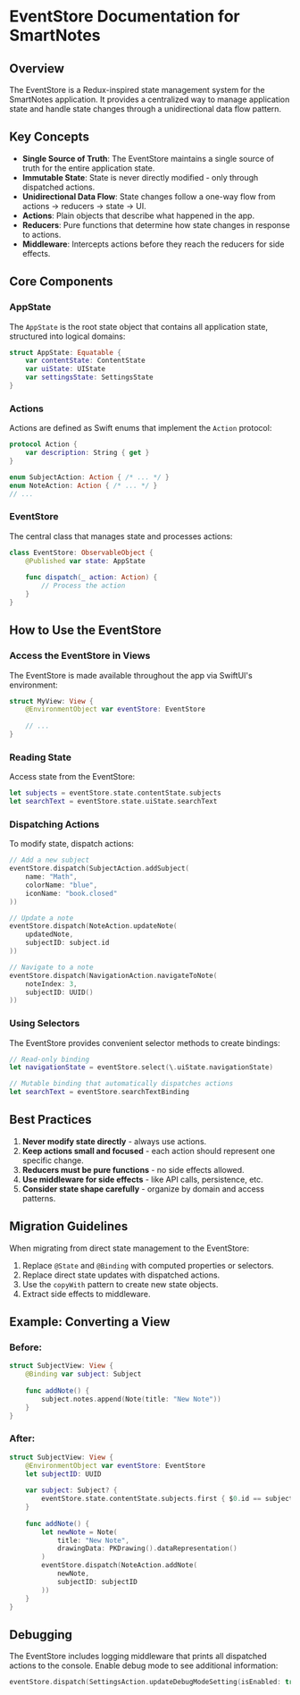 # EventStore Documentation for SmartNotes

## Overview

The EventStore is a Redux-inspired state management system for the SmartNotes application. It provides a centralized way to manage application state and handle state changes through a unidirectional data flow pattern.

## Key Concepts

- **Single Source of Truth**: The EventStore maintains a single source of truth for the entire application state.
- **Immutable State**: State is never directly modified - only through dispatched actions.
- **Unidirectional Data Flow**: State changes follow a one-way flow from actions → reducers → state → UI.
- **Actions**: Plain objects that describe what happened in the app.
- **Reducers**: Pure functions that determine how state changes in response to actions.
- **Middleware**: Intercepts actions before they reach the reducers for side effects.

## Core Components

### AppState

The `AppState` is the root state object that contains all application state, structured into logical domains:

```swift
struct AppState: Equatable {
    var contentState: ContentState
    var uiState: UIState
    var settingsState: SettingsState
}
```

### Actions

Actions are defined as Swift enums that implement the `Action` protocol:

```swift
protocol Action {
    var description: String { get }
}

enum SubjectAction: Action { /* ... */ }
enum NoteAction: Action { /* ... */ }
// ...
```

### EventStore

The central class that manages state and processes actions:

```swift
class EventStore: ObservableObject {
    @Published var state: AppState
    
    func dispatch(_ action: Action) {
        // Process the action
    }
}
```

## How to Use the EventStore

### Access the EventStore in Views

The EventStore is made available throughout the app via SwiftUI's environment:

```swift
struct MyView: View {
    @EnvironmentObject var eventStore: EventStore
    
    // ...
}
```

### Reading State

Access state from the EventStore:

```swift
let subjects = eventStore.state.contentState.subjects
let searchText = eventStore.state.uiState.searchText
```

### Dispatching Actions

To modify state, dispatch actions:

```swift
// Add a new subject
eventStore.dispatch(SubjectAction.addSubject(
    name: "Math",
    colorName: "blue",
    iconName: "book.closed"
))

// Update a note
eventStore.dispatch(NoteAction.updateNote(
    updatedNote,
    subjectID: subject.id
))

// Navigate to a note
eventStore.dispatch(NavigationAction.navigateToNote(
    noteIndex: 3,
    subjectID: UUID()
))
```

### Using Selectors

The EventStore provides convenient selector methods to create bindings:

```swift
// Read-only binding
let navigationState = eventStore.select(\.uiState.navigationState)

// Mutable binding that automatically dispatches actions
let searchText = eventStore.searchTextBinding
```

## Best Practices

1. **Never modify state directly** - always use actions.
2. **Keep actions small and focused** - each action should represent one specific change.
3. **Reducers must be pure functions** - no side effects allowed.
4. **Use middleware for side effects** - like API calls, persistence, etc.
5. **Consider state shape carefully** - organize by domain and access patterns.

## Migration Guidelines

When migrating from direct state management to the EventStore:

1. Replace `@State` and `@Binding` with computed properties or selectors.
2. Replace direct state updates with dispatched actions.
3. Use the `copyWith` pattern to create new state objects.
4. Extract side effects to middleware.

## Example: Converting a View

### Before:

```swift
struct SubjectView: View {
    @Binding var subject: Subject
    
    func addNote() {
        subject.notes.append(Note(title: "New Note"))
    }
}
```

### After:

```swift
struct SubjectView: View {
    @EnvironmentObject var eventStore: EventStore
    let subjectID: UUID
    
    var subject: Subject? {
        eventStore.state.contentState.subjects.first { $0.id == subjectID }
    }
    
    func addNote() {
        let newNote = Note(
            title: "New Note",
            drawingData: PKDrawing().dataRepresentation()
        )
        eventStore.dispatch(NoteAction.addNote(
            newNote,
            subjectID: subjectID
        ))
    }
}
```

## Debugging

The EventStore includes logging middleware that prints all dispatched actions to the console. Enable debug mode to see additional information:

```swift
eventStore.dispatch(SettingsAction.updateDebugModeSetting(isEnabled: true))
``` 